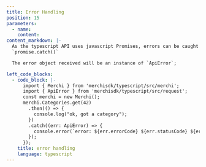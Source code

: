 ```yaml
---
title: Error Handling
position: 15
parameters:
  - name:
    content:
content_markdown: |-
  As the typescript API uses javascript Promises, errors can be caught using
  `promise.catch()`

  The error object received will be an instance of `ApiError`;

left_code_blocks:
  - code_block: |-
      import { Merchi } from 'merchisdk/typescript/src/merchi';
      import { ApiError } from 'merchisdk/typescript/src/request';
      const merchi = new Merchi();
      merchi.Categories.get(42)
        .then(() => {
          console.log("ok, got a category");
        })
        .catch((err: ApiError) => {
          console.error(`error: ${err.errorCode} ${err.statusCode} ${err.errorMessage}`)
        });
      });
    title: error handling
    language: typescript
---
```


